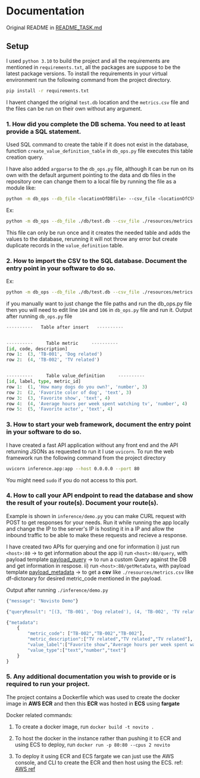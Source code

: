 # Documentation
Original README in [README_TASK.md](README_TASK.md)

## Setup 

I used `python 3.10` to build the project and all the requirements are mentioned in `requirements.txt`, all the packages are suppose to be the latest package versions.
To install the requirements in your virtual environment run the following command from the project directory.

```bash
pip install -r requirements.txt
```

I havent changed the original `test.db` location and the `metrics.csv` file and the files can be run on their own without any argument.

### 1. How did you complete the DB schema. You need to at least provide a SQL statement.

Used SQL command to create the table if it does not exist in the database, function `create_value_definition_table` in `db_ops.py` file executes this table creation query.

I have also added `argparse` to the `db_ops.py` file, although it can be run on its own with the default argument pointing to the data and db files in the repository one can change them to a local file by running the file as a module like:

```bash
python -m db_ops --db_file <locationOfDBfile> --csv_file <locationOfCSVFile>
```

Ex:
```bash
python -m db_ops --db_file ./db/test.db --csv_file ./resources/metrics.csv
```

This file can only be run once and it creates the needed table and adds the values to the database, rerunning it will not throw any error but create duplicate records in the `value_definition` table. 

### 2. How to import the CSV to the SQL database. Document the entry point in your software to do so.

Ex:
```bash
python -m db_ops --db_file ./db/test.db --csv_file ./resources/metrics.csv
```

if you manually want to just change the file paths and run the db_ops.py file then you will need to edit line `104` and `106` in `db_ops.py` file and run it. Output after running `db_ops.py` file

```python
----------   Table after insert   ----------


----------     Table metric     ----------
[id, code, description]
row 1:  (3, 'TB-001', 'Dog related')
row 2:  (4, 'TB-002', 'TV related')


----------     Table value_definition     ----------
[id, label, type, metric_id]
row 1:  (1, 'How many dogs do you own?', 'number', 3)
row 2:  (2, 'Favorite color of dog', 'text', 3)
row 3:  (3, 'Favorite show', 'text', 4)
row 4:  (4, 'Average hours per week spent watching tv', 'number', 4)
row 5:  (5, 'Favorite actor', 'text', 4)
```


### 3. How to start your web framework, document the entry point in your software to do so.

I have created a fast API application without any front end and the API returning JSONs as requested to run it I use `uvicorn`. To run the web framework run the following command from the project directory

```bash
uvicorn inference.app:app --host 0.0.0.0 --port 80
```

You might need `sudo` if you do not access to this port.

### 4. How to call your API endpoint to read the database and show the result of your route(s). Document your route(s).

Example is shown in `inference/demo.py` you can make CURL request with POST to get responses for your needs. Run it while running the app locally and change the IP to the server's IP is hosting it in a IP and allow the inbound traffic to be able to make these requests and recieve a response.

I have created two APIs for querying and one for information
i) just run `<host>:80` -> to get information about the app
ii) run `<host>:80/query`, with payload template [payload_query](./inference/payload_query.json) -> to run a custom Query against the DB and get information in respose.
ii) run `<host>:80/getMetaData`, with payload template [payload_metadata](./inference/payload_metadata.json) -> to get a **csv** like `./resources/metrics.csv` like df-dictonary for desired metric_code mentioned in the payload.


Output after running `./inference/demo.py`
```python
{"message": "Novisto Demo"}

{"queryResult": "[(3, 'TB-001', 'Dog related'), (4, 'TB-002', 'TV related')]"}

{"metadata": 
    {
        "metric_code": ["TB-002","TB-002","TB-002"],
        "metric_description":["TV related","TV related","TV related"],
        "value_label":["Favorite show","Average hours per week spent watching tv","Favorite actor"],
        "value_type":["text","number","text"]
    }
}
```

### 5. Any additional documentation you wish to provide or is required to run your project.

The project contains a Dockerfile which was used to create the docker image in **AWS ECR** and then this **ECR** was hosted in **ECS** using **fargate**

 Docker related commands: 

1. To create a docker image, run `docker build -t novito .`
2. To host the docker in the instance rather than pushing it to ECR and using ECS to deploy, run `docker run -p 80:80 --cpus 2 novito`

3. To deploy it using ECR and ECS fargate we can just use the AWS console, and CLI to create the ECR and then host using the ECS. ref: [AWS ref](https://docs.aws.amazon.com/codepipeline/latest/userguide/tutorials-ecs-ecr-codedeploy.html)
